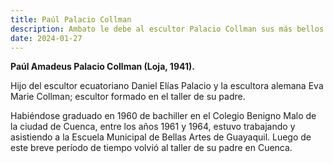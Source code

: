 ```yaml
---
title: Paúl Palacio Collman
description: Ambato le debe al escultor Palacio Collman sus más bellos monumentos que la engalanan haciendo homenaje a sus más insignes hijos y a su historia.
date: 2024-01-27
---
```

  
**Paúl Amadeus Palacio Collman (Loja, 1941).**


Hijo del escultor ecuatoriano Daniel Elías Palacio y la escultora alemana Eva Marie Collman; escultor formado en el taller de su padre. 


Habiéndose graduado en 1960 de bachiller en el Colegio Benigno Malo de la ciudad de Cuenca, entre los años 1961 y 1964, estuvo trabajando y asistiendo a la Escuela Municipal de Bellas Artes de Guayaquil. Luego de este breve período de tiempo volvió al taller de su padre en Cuenca.


